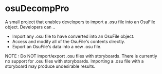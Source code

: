 # osuDecompPro

A small project that enables developers to import a .osu file into an OsuFile object. Developers can ..

- Import any .osu file to have converted into an OsuFile object.
- Access and modify all of the OsuFile's contents directly.
- Export an OsuFile's data into a new .osu file.

NOTE : Do NOT import/export .osu files with storyboards. There is currently no support for .osu files with storyboards. Importing a .osu file with a storyboard may produce undesirable results.
